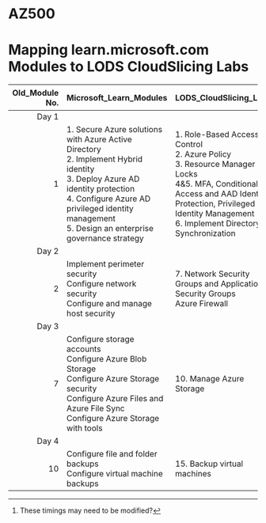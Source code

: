 # AZ500
# Mapping learn.microsoft.com Modules to LODS CloudSlicing Labs


|Old_Module No.|Microsoft_Learn_Modules | LODS_CloudSlicing_Labs |Expected_Lab Duration[^1] |
|---:|---|---|---|
|Day 1|
|1|1. Secure Azure solutions with Azure Active Directory<BR>2. Implement Hybrid identity<BR>3. Deploy Azure AD identity protection<BR>4. Configure Azure AD privileged identity management<BR>5. Design an enterprise governance strategy|1.	Role-Based Access Control<br>2. Azure Policy<br>3. Resource Manager Locks<br>4\&5. MFA, Conditional Access and AAD Identity Protection, Privileged Identity Management<br>6. Implement Directory Synchronization |1.5 Hours<br>1.5 Hours<br>1.5 Hours<br>2 Hours<br>1.5 Hours|
|Day 2|
|2|Implement perimeter security<BR>Configure network security<BR>Configure and manage host security|7.	Network Security Groups and Application Security Groups<br>Azure Firewall|1.5 hours<br>1.5 hours|
|Day 3|
|7|Configure storage accounts<BR>Configure Azure Blob Storage<BR>Configure Azure Storage security<BR>Configure Azure Files and Azure File Sync<BR>Configure Azure Storage with tools|10.	Manage Azure Storage|1 Hour|
|Day 4|
|10|Configure file and folder backups<BR>Configure virtual machine backups|15.	Backup virtual machines|1 Hour|


[^1]: These timings may need to be modified?  
[^2]: Do these labs at the end of day 4
